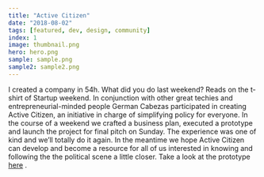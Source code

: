 ```yaml
---
title: "Active Citizen"
date: "2018-08-02"
tags: [featured, dev, design, community]
index: 1
image: thumbnail.png
hero: hero.png
sample: sample.png
sample2: sample2.png
---
```


I created a company in 54h. What did you do last weekend? Reads on the t-shirt of Startup weekend. In conjunction with other great techies and entrepreneurial-minded people German Cabezas participated in creating Active Citizen, an initiative in charge of simplifying policy for everyone. In the course of a weekend we crafted a business plan, executed a prototype and launch the project for final pitch on Sunday. The experience was one of kind and we’ll totally do it again. In the meantime we hope Active Citizen can develop and become a resource for all of us interested in knowing and following the the political scene a little closer. Take a look at the prototype [here](http://activecitizens.co "Active Citizen Prototype")
.
